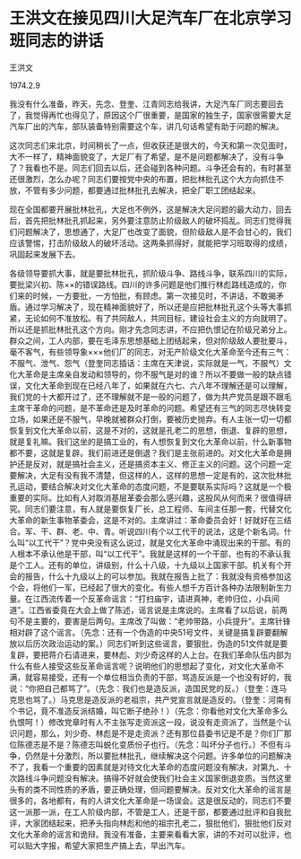 # 王洪文在接见四川大足汽车厂在北京学习班同志的讲话

王洪文

1974.2.9

我没有什么准备，昨天，先念、登奎、江青同志给我讲，大足汽车厂同志要回去了，我觉得再忙也得见了，原因这个厂很重要，是国家的独生子，国家很需要大足汽车厂出的汽车，部队装备特别需要这个车，讲几句话希望有助于问题的解决。

这次同志们来北京，时间稍长了一点，但收获还是很大的，今天和第一次见面时，大不一样了，精神面貌变了，大足厂有了希望，是不是问题都解决了，没有斗争了？我看也不是。同志们回去以后，还会碰到各种问题。斗争还会有的，有时甚至还很激烈，怎么办呢？同志们要按党中央的布置，把批林批孔这个大方向抓住不放，不管有多少问题，都要通过批林批孔去解决，把全厂职工团结起来。

现在全国都要开展批林批孔，大足也不例外，这是解决大足问题的最大动力，回去后，首先把批林批孔抓起来，另外要注意防止阶级敌人的破坏捣乱。同志们觉得我们问题解决了，思想通了，大足厂也改变了面貌，但阶级敌人是不会甘心的，我们应该警惕，打击阶级敌人的破坏活动。这两条抓得好，就能把学习班取得的成绩，巩固起来发展下去。

各级领导要抓大事，就是要批林批孔，抓阶级斗争、路线斗争，联系四川的实际，要批梁兴初、陈××的错误路线。四川的许多问题是他们推行林彪路线造成的，你们来的时候，一方要批，一方怕批，有顾虑。第一次接见时，不讲话，不敢揭矛盾。通过学习解决了，现在精神面貌好了，所以还是应把批林批孔这个头等大事抓紧，无论如何不准放松。有了共同敌人，共同目标，建设社会主义的方向就明了。所以还是抓批林批孔这个方向。刚才先念同志讲，不应把仇恨记在阶级兄弟分上。群众之间，工人内部，要在毛泽东思想基础上团结起来，但对阶级敌人要批要斗，毫不客气，有些领导象×××他们厂的同志，对无产阶级文化大革命至今还有三气：不服气、泄气、怨气（登奎同志插话：主席在天津说，实际就是一气，不服气）文化大革命是主席亲自发动和领导的，你不服气是对的谁？所以不要做一般的缺点错误，文化大革命到现在已经八年了，如果就在六七、六八年不理解还是可以理解，我们党的十大都开过了，还不理解就不是一般的问题了，做为共产党员是跟不跟毛主席干革命的问题，是不革命还是及时革命的问题。希望还有三气的同志尽快转变立场，如果还是不服气，早晚就被群众打倒，要被历史抛弃。有人主张一切一切都恢复到文化大革命以前，这是不对的，这就是孔老二的思想，倒退、复辟的思想，就是复礼嘛。我们这坐的是搞工业的，有人想恢复到文化大革命以前，什么新事物都不要，这就是复辟。我们前进还是倒退？我们是主张前进的。对文化大革命是拥护还是反对，就是搞社会主义，还是搞资本主义、修正主义的问题。这个问题一定要解决，大足有没有我不清楚，但这样的人，这样的思想一定是有的，这次批林批孔运动，要结合解决对文化大革命的态度问题，不是要联系实际吗？这就是一个极重要的实际。比如有人对取消基层革委会那么感兴趣，这股风从何而来？很值得研究。同志们要注意，有人就是要恢复厂长，总工程师、车间主任那一套，代替文化大革命的新生事物革委会，这是不对的。主席讲过：革命委员会好！好就好在三结合。军、干、群、老、中、青。听说四川有个以工代干的说法，这是个新名词。什么叫“以工代干”？党中央没有这么说过，就是文化大革命中涌现出来的干部。有的人根本不承认他是干部，叫“以工代干”。我就是这样的一个干部，也有的不承认我是个工人。还有的单位，讲级别，什么十八级，十九级以上国家干部。机关有个开会的报告，什么十九级以上的可以参加。我就在报告上批了：我就没有资格参加这个会，将他们一军，已经起了很大的变化。有些人想千方百计各种办法限制新生力量。在江西流传着一个反革命谣言：“打扫庙宇，请进真神，老帅归位，小兵间道”。江西省委竟在大会上做了陈述，谣言说是主席说的。主席看了以后说，前两句不是主要的，要害是后两句。主席改了叫做：“老帅带路，小兵提升”。主席针锋相对辟了这个谣言。（先念：还有一个伪造的中央51号文件，关键是搞复辟要翻解放以后历次政治运动的案。）同志们听到这些谣言，要狠批，伪造的51文件就是要复辟，要把蒋介石请进来，要林彪、刘少奇这样的人上台。在我们革命队伍内部为什么有些人接受这些反革命谣言呢？说明他们的思想起了变化，对文化大革命不满，就容易接受，还有一个单位相当负责的干部，骂造反派是一个也没有好的，我说：“你把自己都骂了”。（先念：我们也是造反派，造国民党的反。）（登奎：连马克思也骂了。）马克思是造反派的老祖宗，共产党宣言就是造反的。（登奎：河南有个书记，竟不准造反派结婚，叫它断子绝孙！）（先念：你看他对文化大革命多么仇恨呵！）修改党章时有人不主张写走资派这一段，说没有走资派了，当然是个认识问题，那么，刘少奇、林彪是不是走资派？还有那位县委书记是不是？你们厂那位陈德志是不是？陈德志叫蜕化变质份子也行。（先念：叫坏分子也行。）不但有斗争，仍然是十分激烈，所以要批林批孔，继续解决这个问题。许多单位的问题解决不了，我看一个重要的因素就是对待文化大革命的态度问题没有解决，对第九、十次路线斗争问题没有解决。搞得不好就会使我们社会主义国家倒退变质。当然这里头有的类不同性质的矛盾，要正确处理，但问题要解决。反对文化大革命的谣言是很多的，各地都有，有的人讲文化大革命是一场误会。这是很反动的，同志们不要这一派那一派，在工人阶级内部，不管是工人，还是干部，都要通过批评和自我批评，大家团结起来，把矛头指向林彪和他的祖宗孔老二，狠批他们，狠批他们反对文化大革命的谣言和诡辩。我没有准备，主要来看看大家，讲的不对可以批评，也可以贴大字报，希望大家把生产搞上去，早出汽车。